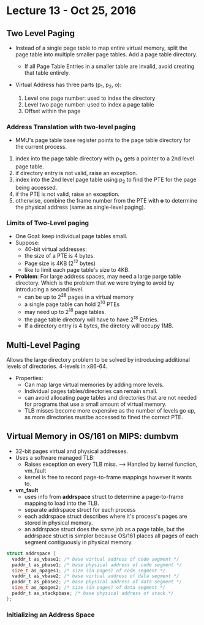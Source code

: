 # Lecture 13 - Oct 25, 2016

## Two Level Paging
* Instead of a single page table to map entire virtual memory, split the page table into multiple smaller page tables. Add a page table directory.
  * If all Page Table Entries in a smaller table are invalid, avoid creating that table entirely.

* Virtual Address has three parts (p<sub>1</sub>, p<sub>2</sub>, o):
  1. Level one page number: used to index the directory
  2. Level two page number: used to index a page table
  3. Offset within the page

### Address Translation with two-level paging
* MMU's page table base register points to the page table directory for the current process.
1. index into the page table directory with p<sub>1</sub>, gets a pointer to a 2nd level page table.
2. if directory entry is not valid, raise an exception.
3. index into the 2nd level page table using p<sub>2</sub> to find the PTE for the page being accessed.
4. if the PTE is not valid, raise an exception.
5. otherwise, combine the frame number from the PTE with **o** to determine the physical address (same as single-level paging).

### Limits of Two-Level paging
* One Goal: keep individual page tables small.
* Suppose:
  * 40-bit virtual addresses:
  * the size of a PTE is 4 bytes.
  * Page size is 4KB (2<sup>12</sup> bytes)
  * like to limit each page table's size to 4KB.
* **Problem**: For large address spaces, may need a large parge table directory. Which is the problem that we were trying to avoid by introducing a second level.
  * can be up to 2<sup>28</sup> pages in a virtual memory
  * a single page table can hold 2<sup>10</sup> PTEs
  * may need up to 2<sup>18</sup> page tables.
  * the page table directory will have to have 2<sup>18</sup> Entries.
  * If a directory entry is 4 bytes, the diretory will occupy 1MB.

## Multi-Level Paging
Allows the large directory problem to be solved by introducing additional levels of directories. 4-levels in x86-64.
* Properties:
  * Can map large virtual memories by adding more levels.
  * Individual pages tables/directories can remain small.
  * can avoid allocating page tables and directories that are not needed for programs that use a small amount of virtual memory.
  * TLB misses become more expensive as the number of levels go up, as more directories mustbe accessed to fined the correct PTE.
## Virtual Memory in OS/161 on MIPS: dumbvm
* 32-bit pages virtual and physical addresses.
* Uses a software managed TLB:
  * Raises exception on every TLB miss. --> Handled by kernel function, vm_fault
  * kernel is free to record page-to-frame mappings however it wants to.
* **vm_fault**
  * uses info from **addrspace** struct to determine a page-to-frame mapping to load into the TLB.
  * separate addrspace struct for each process
  * each addrspace struct describes where it's process's pages are stored in physical memory.
  * an addrspace struct does the same job as a page table, but the addrspace struct is simpler because OS/161 places all pages of each segment contiguously in physical memory.

``` C
struct addrspace {
  vaddr_t as_vbase1; /* base virtual address of code segment */
  paddr_t as_pbase1; /* base physical address of code segment */
  size_t as_npages1; /* size (in pages) of code segment */
  vaddr_t as_vbase2; /* base virtual address of data segment */
  paddr_t as_pbase2; /* base physical address of data segment */
  size_t as_npages2; /* size (in pages) of data segment */
  paddr_t as_stackpbase; /* base physical address of stack */
};

```

### Initializing an Address Space
